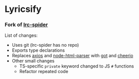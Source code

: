# Lyricsify

### Fork of [lrc-spider](https://www.npmjs.com/package/lrc-spider)

List of changes:
- Uses git (lrc-spider has no repo)
- Exports type declarations
- Replaces [axios](https://github.com/axios/axios) and [node-html-parser](https://github.com/taoqf/node-html-parser) with [got](https://github.com/sindresorhus/got) and [cheerio](https://github.com/cheeriojs/cheerio)
- Other small changes
    - TS-specific `private` keyword changed to JS `#` functions
    - Refactor repeated code